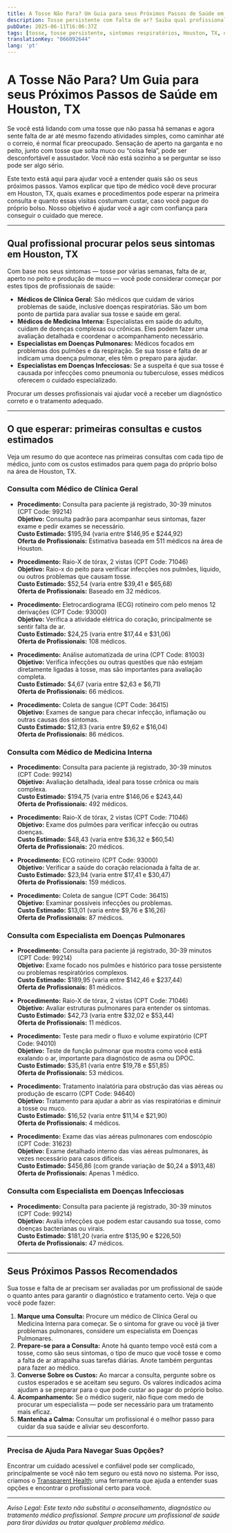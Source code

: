 ```yaml
---
title: A Tosse Não Para? Um Guia para seus Próximos Passos de Saúde em Houston, TX  
description: Tosse persistente com falta de ar? Saiba qual profissional procurar e o que pode custar em Houston, TX, para você conseguir o cuidado necessário.  
pubDate: 2025-06-11T16:06:37Z
tags: [tosse, tosse persistente, sintomas respiratórios, Houston, TX, orientação em saúde, custos médicos, cuidados pulmonares]
translationKey: "066092644"
lang: 'pt'
---
```


# A Tosse Não Para? Um Guia para seus Próximos Passos de Saúde em Houston, TX

Se você está lidando com uma tosse que não passa há semanas e agora sente falta de ar até mesmo fazendo atividades simples, como caminhar até o correio, é normal ficar preocupado. Sensação de aperto na garganta e no peito, junto com tosse que solta muco ou “coisa feia”, pode ser desconfortável e assustador. Você não está sozinho a se perguntar se isso pode ser algo sério.

Este texto está aqui para ajudar você a entender quais são os seus próximos passos. Vamos explicar que tipo de médico você deve procurar em Houston, TX, quais exames e procedimentos pode esperar na primeira consulta e quanto essas visitas costumam custar, caso você pague do próprio bolso. Nosso objetivo é ajudar você a agir com confiança para conseguir o cuidado que merece.

---

## Qual profissional procurar pelos seus sintomas em Houston, TX

Com base nos seus sintomas — tosse por várias semanas, falta de ar, aperto no peito e produção de muco — você pode considerar começar por estes tipos de profissionais de saúde:

- **Médicos de Clínica Geral:** São médicos que cuidam de vários problemas de saúde, inclusive doenças respiratórias. São um bom ponto de partida para avaliar sua tosse e saúde em geral.  
- **Médicos de Medicina Interna:** Especialistas em saúde do adulto, cuidam de doenças complexas ou crônicas. Eles podem fazer uma avaliação detalhada e coordenar o acompanhamento necessário.  
- **Especialistas em Doenças Pulmonares:** Médicos focados em problemas dos pulmões e da respiração. Se sua tosse e falta de ar indicam uma doença pulmonar, eles têm o preparo para ajudar.  
- **Especialistas em Doenças Infecciosas:** Se a suspeita é que sua tosse é causada por infecções como pneumonia ou tuberculose, esses médicos oferecem o cuidado especializado.

Procurar um desses profissionais vai ajudar você a receber um diagnóstico correto e o tratamento adequado.

---

## O que esperar: primeiras consultas e custos estimados

Veja um resumo do que acontece nas primeiras consultas com cada tipo de médico, junto com os custos estimados para quem paga do próprio bolso na área de Houston, TX.

### Consulta com Médico de Clínica Geral

- **Procedimento:** Consulta para paciente já registrado, 30-39 minutos (CPT Code: 99214)  
  **Objetivo:** Consulta padrão para acompanhar seus sintomas, fazer exame e pedir exames se necessário.  
  **Custo Estimado:** $195,94 (varia entre $146,95 e $244,92)  
  **Oferta de Profissionais:** Estimativa baseada em 511 médicos na área de Houston.

- **Procedimento:** Raio-X de tórax, 2 vistas (CPT Code: 71046)  
  **Objetivo:** Raio-x do peito para verificar infecções nos pulmões, líquido, ou outros problemas que causam tosse.  
  **Custo Estimado:** $52,54 (varia entre $39,41 e $65,68)  
  **Oferta de Profissionais:** Baseado em 32 médicos.

- **Procedimento:** Eletrocardiograma (ECG) rotineiro com pelo menos 12 derivações (CPT Code: 93000)  
  **Objetivo:** Verifica a atividade elétrica do coração, principalmente se sentir falta de ar.  
  **Custo Estimado:** $24,25 (varia entre $17,44 e $31,06)  
  **Oferta de Profissionais:** 108 médicos.

- **Procedimento:** Análise automatizada de urina (CPT Code: 81003)  
  **Objetivo:** Verifica infecções ou outras questões que não estejam diretamente ligadas à tosse, mas são importantes para avaliação completa.  
  **Custo Estimado:** $4,67 (varia entre $2,63 e $6,71)  
  **Oferta de Profissionais:** 66 médicos.

- **Procedimento:** Coleta de sangue (CPT Code: 36415)  
  **Objetivo:** Exames de sangue para checar infecção, inflamação ou outras causas dos sintomas.  
  **Custo Estimado:** $12,83 (varia entre $9,62 e $16,04)  
  **Oferta de Profissionais:** 86 médicos.

### Consulta com Médico de Medicina Interna

- **Procedimento:** Consulta para paciente já registrado, 30-39 minutos (CPT Code: 99214)  
  **Objetivo:** Avaliação detalhada, ideal para tosse crônica ou mais complexa.  
  **Custo Estimado:** $194,75 (varia entre $146,06 e $243,44)  
  **Oferta de Profissionais:** 492 médicos.

- **Procedimento:** Raio-X de tórax, 2 vistas (CPT Code: 71046)  
  **Objetivo:** Exame dos pulmões para verificar infecção ou outras doenças.  
  **Custo Estimado:** $48,43 (varia entre $36,32 e $60,54)  
  **Oferta de Profissionais:** 20 médicos.

- **Procedimento:** ECG rotineiro (CPT Code: 93000)  
  **Objetivo:** Verificar a saúde do coração relacionada à falta de ar.  
  **Custo Estimado:** $23,94 (varia entre $17,41 e $30,47)  
  **Oferta de Profissionais:** 159 médicos.

- **Procedimento:** Coleta de sangue (CPT Code: 36415)  
  **Objetivo:** Examinar possíveis infecções ou problemas.  
  **Custo Estimado:** $13,01 (varia entre $9,76 e $16,26)  
  **Oferta de Profissionais:** 87 médicos.

### Consulta com Especialista em Doenças Pulmonares

- **Procedimento:** Consulta para paciente já registrado, 30-39 minutos (CPT Code: 99214)  
  **Objetivo:** Exame focado nos pulmões e histórico para tosse persistente ou problemas respiratórios complexos.  
  **Custo Estimado:** $189,95 (varia entre $142,46 e $237,44)  
  **Oferta de Profissionais:** 81 médicos.

- **Procedimento:** Raio-X de tórax, 2 vistas (CPT Code: 71046)  
  **Objetivo:** Avaliar estruturas pulmonares para entender os sintomas.  
  **Custo Estimado:** $42,73 (varia entre $32,02 e $53,44)  
  **Oferta de Profissionais:** 11 médicos.

- **Procedimento:** Teste para medir o fluxo e volume expiratório (CPT Code: 94010)  
  **Objetivo:** Teste de função pulmonar que mostra como você está exalando o ar, importante para diagnóstico de asma ou DPOC.  
  **Custo Estimado:** $35,81 (varia entre $19,78 e $51,85)  
  **Oferta de Profissionais:** 53 médicos.

- **Procedimento:** Tratamento inalatória para obstrução das vias aéreas ou produção de escarro (CPT Code: 94640)  
  **Objetivo:** Tratamento para ajudar a abrir as vias respiratórias e diminuir a tosse ou muco.  
  **Custo Estimado:** $16,52 (varia entre $11,14 e $21,90)  
  **Oferta de Profissionais:** 4 médicos.

- **Procedimento:** Exame das vias aéreas pulmonares com endoscópio (CPT Code: 31623)  
  **Objetivo:** Exame detalhado interno das vias aéreas pulmonares, às vezes necessário para casos difíceis.  
  **Custo Estimado:** $456,86 (com grande variação de $0,24 a $913,48)  
  **Oferta de Profissionais:** Apenas 1 médico.

### Consulta com Especialista em Doenças Infecciosas

- **Procedimento:** Consulta para paciente já registrado, 30-39 minutos (CPT Code: 99214)  
  **Objetivo:** Avalia infecções que podem estar causando sua tosse, como doenças bacterianas ou virais.  
  **Custo Estimado:** $181,20 (varia entre $135,90 e $226,50)  
  **Oferta de Profissionais:** 47 médicos.

---

## Seus Próximos Passos Recomendados

Sua tosse e falta de ar precisam ser avaliadas por um profissional de saúde o quanto antes para garantir o diagnóstico e tratamento certo. Veja o que você pode fazer:

1. **Marque uma Consulta:** Procure um médico de Clínica Geral ou Medicina Interna para começar. Se o sintoma for grave ou você já tiver problemas pulmonares, considere um especialista em Doenças Pulmonares.  
2. **Prepare-se para a Consulta:** Anote há quanto tempo você está com a tosse, como são seus sintomas, o tipo de muco que você tosse e como a falta de ar atrapalha suas tarefas diárias. Anote também perguntas para fazer ao médico.  
3. **Converse Sobre os Custos:** Ao marcar a consulta, pergunte sobre os custos esperados e se aceitam seu seguro. Os valores indicados acima ajudam a se preparar para o que pode custar ao pagar do próprio bolso.  
4. **Acompanhamento:** Se o médico sugerir, não fique com medo de procurar um especialista — pode ser necessário para um tratamento mais eficaz.  
5. **Mantenha a Calma:** Consultar um profissional é o melhor passo para cuidar da sua saúde e aliviar seu desconforto.

---

### Precisa de Ajuda Para Navegar Suas Opções?

Encontrar um cuidado acessível e confiável pode ser complicado, principalmente se você não tem seguro ou está novo no sistema. Por isso, criamos o [Transparent Health](https://transparenthealth.ai): uma ferramenta que ajuda a entender suas opções e encontrar o profissional certo para você.

---

*Aviso Legal: Este texto não substitui o aconselhamento, diagnóstico ou tratamento médico profissional. Sempre procure um profissional de saúde para tirar dúvidas ou tratar qualquer problema médico.*